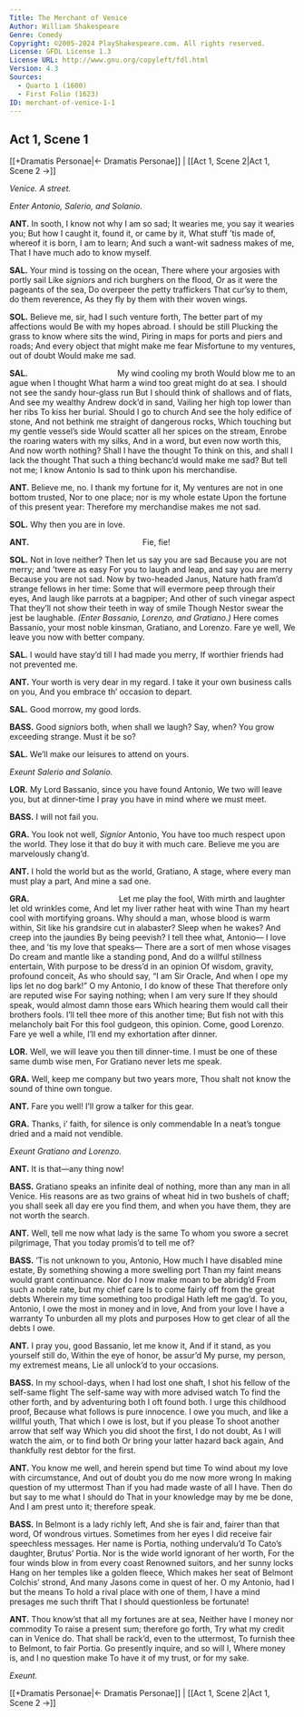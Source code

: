 ```yaml
---
Title: The Merchant of Venice
Author: William Shakespeare
Genre: Comedy
Copyright: ©2005-2024 PlayShakespeare.com. All rights reserved.
License: GFDL License 1.3
License URL: http://www.gnu.org/copyleft/fdl.html
Version: 4.3
Sources:
  - Quarto 1 (1600)
  - First Folio (1623)
ID: merchant-of-venice-1-1
---
```


## Act 1, Scene 1
[[+Dramatis Personae|← Dramatis Personae]] | [[Act 1, Scene 2|Act 1, Scene 2 →]]

*Venice. A street.*

*Enter Antonio, Salerio, and Solanio.*

**ANT.**
In sooth, I know not why I am so sad;
It wearies me, you say it wearies you;
But how I caught it, found it, or came by it,
What stuff ’tis made of, whereof it is born,
I am to learn;
And such a want-wit sadness makes of me,
That I have much ado to know myself.

**SAL.**
Your mind is tossing on the ocean,
There where your argosies with portly sail
Like *signior*s and rich burghers on the flood,
Or as it were the pageants of the sea,
Do overpeer the petty traffickers
That cur’sy to them, do them reverence,
As they fly by them with their woven wings.

**SOL.**
Believe me, sir, had I such venture forth,
The better part of my affections would
Be with my hopes abroad. I should be still
Plucking the grass to know where sits the wind,
Piring in maps for ports and piers and roads;
And every object that might make me fear
Misfortune to my ventures, out of doubt
Would make me sad.

**SAL.**
           My wind cooling my broth
Would blow me to an ague when I thought
What harm a wind too great might do at sea.
I should not see the sandy hour-glass run
But I should think of shallows and of flats,
And see my wealthy Andrew dock’d in sand,
Vailing her high top lower than her ribs
To kiss her burial. Should I go to church
And see the holy edifice of stone,
And not bethink me straight of dangerous rocks,
Which touching but my gentle vessel’s side
Would scatter all her spices on the stream,
Enrobe the roaring waters with my silks,
And in a word, but even now worth this,
And now worth nothing? Shall I have the thought
To think on this, and shall I lack the thought
That such a thing bechanc’d would make me sad?
But tell not me; I know Antonio
Is sad to think upon his merchandise.

**ANT.**
Believe me, no. I thank my fortune for it,
My ventures are not in one bottom trusted,
Nor to one place; nor is my whole estate
Upon the fortune of this present year:
Therefore my merchandise makes me not sad.

**SOL.**
Why then you are in love.

**ANT.**
              Fie, fie!

**SOL.**
Not in love neither? Then let us say you are sad
Because you are not merry; and ’twere as easy
For you to laugh and leap, and say you are merry
Because you are not sad. Now by two-headed Janus,
Nature hath fram’d strange fellows in her time:
Some that will evermore peep through their eyes,
And laugh like parrots at a bagpiper;
And other of such vinegar aspect
That they’ll not show their teeth in way of smile
Though Nestor swear the jest be laughable.
*(Enter Bassanio, Lorenzo, and Gratiano.)*
Here comes Bassanio, your most noble kinsman,
Gratiano, and Lorenzo. Fare ye well,
We leave you now with better company.

**SAL.**
I would have stay’d till I had made you merry,
If worthier friends had not prevented me.

**ANT.**
Your worth is very dear in my regard.
I take it your own business calls on you,
And you embrace th’ occasion to depart.

**SAL.**
Good morrow, my good lords.

**BASS.**
Good *signior*s both, when shall we laugh? Say, when?
You grow exceeding strange. Must it be so?

**SAL.**
We’ll make our leisures to attend on yours.

*Exeunt Salerio and Solanio.*

**LOR.**
My Lord Bassanio, since you have found Antonio,
We two will leave you, but at dinner-time
I pray you have in mind where we must meet.

**BASS.**
I will not fail you.

**GRA.**
You look not well, *Signior* Antonio,
You have too much respect upon the world.
They lose it that do buy it with much care.
Believe me you are marvelously chang’d.

**ANT.**
I hold the world but as the world, Gratiano,
A stage, where every man must play a part,
And mine a sad one.

**GRA.**
           Let me play the fool,
With mirth and laughter let old wrinkles come,
And let my liver rather heat with wine
Than my heart cool with mortifying groans.
Why should a man, whose blood is warm within,
Sit like his grandsire cut in alabaster?
Sleep when he wakes? And creep into the jaundies
By being peevish? I tell thee what, Antonio⁠—
I love thee, and ’tis my love that speaks⁠—
There are a sort of men whose visages
Do cream and mantle like a standing pond,
And do a willful stillness entertain,
With purpose to be dress’d in an opinion
Of wisdom, gravity, profound conceit,
As who should say, “I am Sir Oracle,
And when I ope my lips let no dog bark!”
O my Antonio, I do know of these
That therefore only are reputed wise
For saying nothing; when I am very sure
If they should speak, would almost damn those ears
Which hearing them would call their brothers fools.
I’ll tell thee more of this another time;
But fish not with this melancholy bait
For this fool gudgeon, this opinion.
Come, good Lorenzo. Fare ye well a while,
I’ll end my exhortation after dinner.

**LOR.**
Well, we will leave you then till dinner-time.
I must be one of these same dumb wise men,
For Gratiano never lets me speak.

**GRA.**
Well, keep me company but two years more,
Thou shalt not know the sound of thine own tongue.

**ANT.**
Fare you well! I’ll grow a talker for this gear.

**GRA.**
Thanks, i’ faith, for silence is only commendable
In a neat’s tongue dried and a maid not vendible.

*Exeunt Gratiano and Lorenzo.*

**ANT.**
It is that—any thing now!

**BASS.**
Gratiano speaks an infinite deal of nothing, more than any man in all Venice. His reasons are as two grains of wheat hid in two bushels of chaff; you shall seek all day ere you find them, and when you have them, they are not worth the search.

**ANT.**
Well, tell me now what lady is the same
To whom you swore a secret pilgrimage,
That you today promis’d to tell me of?

**BASS.**
’Tis not unknown to you, Antonio,
How much I have disabled mine estate,
By something showing a more swelling port
Than my faint means would grant continuance.
Nor do I now make moan to be abridg’d
From such a noble rate, but my chief care
Is to come fairly off from the great debts
Wherein my time something too prodigal
Hath left me gag’d. To you, Antonio,
I owe the most in money and in love,
And from your love I have a warranty
To unburden all my plots and purposes
How to get clear of all the debts I owe.

**ANT.**
I pray you, good Bassanio, let me know it,
And if it stand, as you yourself still do,
Within the eye of honor, be assur’d
My purse, my person, my extremest means,
Lie all unlock’d to your occasions.

**BASS.**
In my school-days, when I had lost one shaft,
I shot his fellow of the self-same flight
The self-same way with more advised watch
To find the other forth, and by adventuring both
I oft found both. I urge this childhood proof,
Because what follows is pure innocence.
I owe you much, and like a willful youth,
That which I owe is lost, but if you please
To shoot another arrow that self way
Which you did shoot the first, I do not doubt,
As I will watch the aim, or to find both
Or bring your latter hazard back again,
And thankfully rest debtor for the first.

**ANT.**
You know me well, and herein spend but time
To wind about my love with circumstance,
And out of doubt you do me now more wrong
In making question of my uttermost
Than if you had made waste of all I have.
Then do but say to me what I should do
That in your knowledge may by me be done,
And I am prest unto it; therefore speak.

**BASS.**
In Belmont is a lady richly left,
And she is fair and, fairer than that word,
Of wondrous virtues. Sometimes from her eyes
I did receive fair speechless messages.
Her name is Portia, nothing undervalu’d
To Cato’s daughter, Brutus’ Portia.
Nor is the wide world ignorant of her worth,
For the four winds blow in from every coast
Renowned suitors, and her sunny locks
Hang on her temples like a golden fleece,
Which makes her seat of Belmont Colchis’ strond,
And many Jasons come in quest of her.
O my Antonio, had I but the means
To hold a rival place with one of them,
I have a mind presages me such thrift
That I should questionless be fortunate!

**ANT.**
Thou know’st that all my fortunes are at sea,
Neither have I money nor commodity
To raise a present sum; therefore go forth,
Try what my credit can in Venice do.
That shall be rack’d, even to the uttermost,
To furnish thee to Belmont, to fair Portia.
Go presently inquire, and so will I,
Where money is, and I no question make
To have it of my trust, or for my sake.

*Exeunt.*

[[+Dramatis Personae|← Dramatis Personae]] | [[Act 1, Scene 2|Act 1, Scene 2 →]]